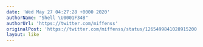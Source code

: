 ```yaml
---
date: 'Wed May 27 04:27:28 +0000 2020'
authorName: "Shell \U0001F34B"
authorUrl: 'https://twitter.com/miffenss'
originalPost: 'https://twitter.com/miffenss/status/1265499841028915200'
layout: like
---
```

